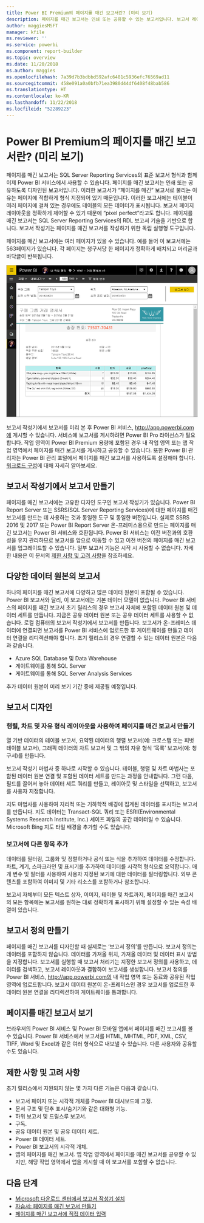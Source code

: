 ```yaml
---
title: Power BI Premium의 페이지를 매긴 보고서란? (미리 보기)
description: 페이지를 매긴 보고서는 인쇄 또는 공유할 수 있는 보고서입니다. 보고서 레이아웃을 정확하게 제어할 수 있습니다. 이러한 보고서에는 테이블이 여러 페이지에 걸쳐 있는 경우에도 테이블의 모든 데이터가 표시됩니다.
author: maggiesMSFT
manager: kfile
ms.reviewer: ''
ms.service: powerbi
ms.component: report-builder
ms.topic: overview
ms.date: 11/20/2018
ms.author: maggies
ms.openlocfilehash: 7a39d7b3bdbbd592afc6481c5936efc76569ad11
ms.sourcegitcommit: 458e091a0a0bfb71ea3980d44df6408f48bab586
ms.translationtype: HT
ms.contentlocale: ko-KR
ms.lasthandoff: 11/22/2018
ms.locfileid: "52289223"
---
```

# <a name="what-are-paginated-reports-in-power-bi-premium-preview"></a>Power BI Premium의 페이지를 매긴 보고서란? (미리 보기)
페이지를 매긴 보고서는 SQL Server Reporting Services의 표준 보고서 형식과 함께 이제 Power BI 서비스에서 사용할 수 있습니다. 페이지를 매긴 보고서는 인쇄 또는 공유하도록 디자인된 보고서입니다. 이러한 보고서가 “페이지를 매긴” 보고서로 불리는 이유는 페이지에 적합하게 형식 지정되어 있기 때문입니다. 이러한 보고서에는 테이블이 여러 페이지에 걸쳐 있는 경우에도 테이블의 모든 데이터가 표시됩니다. 보고서 페이지 레이아웃을 정확하게 제어할 수 있기 때문에 “pixel perfect”라고도 합니다. 페이지를 매긴 보고서는 SQL Server Reporting Services의 RDL 보고서 기술을 기반으로 합니다. 보고서 작성기는 페이지를 매긴 보고서를 작성하기 위한 독립 실행형 도구입니다. 

페이지를 매긴 보고서에는 여러 페이지가 있을 수 있습니다. 예를 들어 이 보고서에는 563페이지가 있습니다. 각 페이지는 청구서당 한 페이지가 정확하게 배치되고 머리글과 바닥글이 반복됩니다.

![Power BI 서비스의 페이지를 매긴 보고서](media/paginated-reports-report-builder-power-bi/power-bi-paginated-wwi-report-page.png)

보고서 작성기에서 보고서를 미리 본 후 Power BI 서비스, http://app.powerbi.com에 게시할 수 있습니다. 서비스에 보고서를 게시하려면 Power BI Pro 라이선스가 필요합니다. 작업 영역이 Power BI Premium 용량에 포함된 경우 내 작업 영역 또는 앱 작업 영역에서 페이지를 매긴 보고서를 게시하고 공유할 수 있습니다. 또한 Power BI 관리자는 Power BI 관리 포털에서 페이지를 매긴 보고서를 사용하도록 설정해야 합니다. [워크로드 구성](service-admin-premium-manage.md#configure-workloads)에 대해 자세히 알아보세요. 

## <a name="create-reports-in-report-builder"></a>보고서 작성기에서 보고서 만들기

페이지를 매긴 보고서에는 고유한 디자인 도구인 보고서 작성기가 있습니다. Power BI Report Server 또는 SSRS(SQL Server Reporting Services)에 대한 페이지를 매긴 보고서를 만드는 데 사용하는 것과 동일한 도구 및 동일한 버전입니다. 실제로 SSRS 2016 및 2017 또는 Power BI Report Server 온-프레미스용으로 만드는 페이지를 매긴 보고서는 Power BI 서비스와 호환됩니다. Power BI 서비스는 이전 버전과의 호환성을 유지 관리하므로 보고서를 앞으로 이동할 수 있고 이전 버전의 페이지를 매긴 보고서를 업그레이드할 수 있습니다. 일부 보고서 기능은 시작 시 사용할 수 없습니다. 자세한 내용은 이 문서의 [제한 사항 및 고려 사항](#limitations-and-considerations)을 참조하세요.
     
## <a name="report-from-a-variety-of-data-sources"></a>다양한 데이터 원본의 보고서

하나의 페이지를 매긴 보고서에 다양하고 많은 데이터 원본이 포함될 수 있습니다. Power BI 보고서와 달리, 이 보고서에는 기본 데이터 모델이 없습니다. Power BI 서비스의 페이지를 매긴 보고서 초기 릴리스의 경우 보고서 자체에 포함된 데이터 원본 및 데이터 세트를 만듭니다. 지금은 공유 데이터 원본 또는 공유 데이터 세트를 사용할 수 없습니다. 로컬 컴퓨터의 보고서 작성기에서 보고서를 만듭니다. 보고서가 온-프레미스 데이터에 연결되면 보고서를 Power BI 서비스에 업로드한 후 게이트웨이를 만들고 데이터 연결을 리디렉션해야 합니다. 초기 릴리스의 경우 연결할 수 있는 데이터 원본은 다음과 같습니다.

- Azure SQL Database 및 Data Warehouse
- 게이트웨이를 통해 SQL Server
- 게이트웨이를 통해 SQL Server Analysis Services
 
추가 데이터 원본이 미리 보기 기간 중에 제공될 예정입니다.

## <a name="design-your-report"></a>보고서 디자인  

### <a name="create-paginated-reports-with-matrix-chart-and-free-form-layouts"></a>행렬, 차트 및 자유 형식 레이아웃을 사용하여 페이지를 매긴 보고서 만들기

열 기반 데이터의 테이블 보고서, 요약된 데이터의 행렬 보고서(예: 크로스탭 또는 피벗 테이블 보고서), 그래픽 데이터의 차트 보고서 및 그 밖의 자유 형식 ‘목록’ 보고서(예: 청구서)를 만듭니다. 
  
보고서 작성기 마법사 중 하나로 시작할 수 있습니다. 테이블, 행렬 및 차트 마법사는 포함된 데이터 원본 연결 및 포함된 데이터 세트를 만드는 과정을 안내합니다. 그런 다음, 필드를 끌어서 놓아 데이터 세트 쿼리를 만들고, 레이아웃 및 스타일을 선택하고, 보고서를 사용자 지정합니다.  
  
지도 마법사를 사용하여 지리적 또는 기하학적 배경에 집계된 데이터를 표시하는 보고서를 만듭니다. 지도 데이터는 Transact-SQL 쿼리 또는 ESRI(Environmental Systems Research Institute, Inc.) 셰이프 파일의 공간 데이터일 수 있습니다. Microsoft Bing 지도 타일 배경을 추가할 수도 있습니다.  

### <a name="add-more-to-your-report"></a>보고서에 다른 항목 추가

데이터를 필터링, 그룹화 및 정렬하거나 공식 또는 식을 추가하여 데이터를 수정합니다. 차트, 계기, 스파크라인 및 표시기를 추가하여 데이터를 시각적 형식으로 요약합니다.  매개 변수 및 필터를 사용하여 사용자 지정된 보기에 대한 데이터를 필터링합니다. 외부 콘텐츠를 포함하여 이미지 및 기타 리소스를 포함하거나 참조합니다.  

보고서 자체부터 모든 텍스트 상자, 이미지, 테이블 및 차트까지, 페이지를 매긴 보고서의 모든 항목에는 보고서를 원하는 대로 정확하게 표시하기 위해 설정할 수 있는 속성 배열이 있습니다.

## <a name="creating-a-report-definition"></a>보고서 정의 만들기

페이지를 매긴 보고서를 디자인할 때 실제로는 ‘보고서 정의’를 만듭니다. 보고서 정의는 데이터를 포함하지 않습니다. 데이터를 가져올 위치, 가져올 데이터 및 데이터 표시 방법을 지정합니다. 보고서를 실행할 때 보고서 처리기는 지정한 보고서 정의를 사용하고, 데이터를 검색하고, 보고서 레이아웃과 결합하여 보고서를 생성합니다. 보고서 정의를 Power BI 서비스, http://app.powerbi.com의 내 작업 영역 또는 동료와 공유된 작업 영역에 업로드합니다. 보고서 데이터 원본이 온-프레미스인 경우 보고서를 업로드한 후 데이터 원본 연결을 리디렉션하여 게이트웨이를 통과합니다. 

## <a name="view-your-paginated-report"></a>페이지를 매긴 보고서 보기
브라우저의 Power BI 서비스 및 Power BI 모바일 앱에서 페이지를 매긴 보고서를 볼 수 있습니다. Power BI 서비스에서 보고서를 HTML, MHTML, PDF, XML, CSV, TIFF, Word 및 Excel과 같은 여러 형식으로 내보낼 수 있습니다. 다른 사용자와 공유할 수도 있습니다.  
  
## <a name="limitations-and-considerations"></a>제한 사항 및 고려 사항

초기 릴리스에서 지원되지 않는 몇 가지 다른 기능은 다음과 같습니다.

- 보고서 페이지 또는 시각적 개체를 Power BI 대시보드에 고정.
- 문서 구조 및 단추 표시/숨기기와 같은 대화형 기능.
- 하위 보고서 및 드릴스루 보고서.
- 구독.
- 공유 데이터 원본 및 공유 데이터 세트.
- Power BI 데이터 세트.
- Power BI 보고서의 시각적 개체.
- 앱의 페이지를 매긴 보고서. 앱 작업 영역에서 페이지를 매긴 보고서를 공유할 수 있지만, 해당 작업 영역에서 앱을 게시할 때 이 보고서를 포함할 수 없습니다.
 
## <a name="next-steps"></a>다음 단계

- [Microsoft 다운로드 센터에서 보고서 작성기 설치](http://go.microsoft.com/fwlink/?LinkID=734968)
- [자습서: 페이지를 매긴 보고서 만들기](paginated-reports-quickstart-aw.md)
- [페이지를 매긴 보고서에 직접 데이터 입력](paginated-reports-enter-data.md)

  

